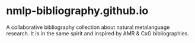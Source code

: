 # nmlp-bibliography.github.io
A collaborative bibliography collection about natural metalanguage research. It is in the same spirit and inspired by AMR &amp; CxG bibliographies. 
